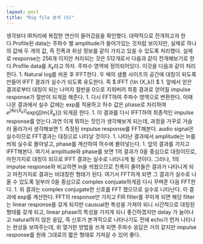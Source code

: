 ```yaml
---
layout: post
title: "Rig file 분석 (5)"
---
```


생각보다 IR처리에 복잡한 연산이 들어갔음을 확인했다. 대략적으로 전개하고자 한다.Profile된 data는 주파수 별 amplitude가 들어가있는 것처럼 보이지만, 실제로 하나의 값에 두 개의 값, 즉 진폭과 위상 정보를 같이 가지고 있을 수 있도록 처리했다. 실제로 response는 256개 이지만 처리되는 것은 512개로서 다음과 같이 전개해보기로 한다.Profile data를 $X_k$라고 하자. 주파수 영역에 정의되어있다. 이것을 다음과 같이 처리한다. 1. Natural log를 씌운 후 IFFT한다. 두 배의 샘플 사이즈의 공간에 대칭이 되도록 만들어 IFFT 결과가 실수가 되도록 유도한다. 즉 $ IFFT (\ln (X_k)) $ 1. 앞에서 얻은 결과로부터 대칭이 되는 나머지 절반을 0으로 지워버려 최종 결과로 얻어질 impulse response가 절반이 되게끔 해준다. 1. 다시 FFT하여 주파수 영역으로 변환한다. 이때 나온 결과에서 실수 값에는 exp를 적용하고 허수 값은 phase로 처리하여 $e^{[Re\{\hat{X}_k\}]} exp (j {[Im\{\hat{X}_k\}]})$ 되게끔 한다.  1. 이 결과를 다시 IFFT하여 최종적인 impulse response를 얻는다.과연 이게 뭐하는 짓인가 생각해보게 되는데, 과정을 거꾸로 거슬러 올라가서 생각해보면 1. 측정된 impulse response를 FFT해본다. audio signal은 실수이므로 FFT결과는 대칭으로 나타날 것이다.  1. 나타난 결과에서 amplitude는 ln를 씌워 실수로 몰아넣고, phase를 계산하여 허수에 몰아넣는다. 1. 앞의 결과를 가지고 IFFT해본다. 여기서 amplitude와 phase를 보면 1의 결과가 0을 중심으로 대칭이므로, 마찬가지로 대칭이 되므로 IFFT 결과는 실수로 나타나게 될 것이다. 그러나, 1의 impulse response와 비교하면 ln을 씌웠으므로 진폭이 줄어들은 결과가 나타나게 되고 마찬가지로 결과는 비대칭한 형태가 된다. 여기서 FFT하게 되면 그 결과가 실수로 나올 수 있도록 일부러 0을 중심으로 complex conjuate하게끔 다시 꾸며준 다음 FFT한다. 1. 위 결과는 complex conjugate한 신호를 FFT 했으므로 실수로 나타난다. 이 결과에 exp를 계산한다.  FFT의 response만 가지고 FIR filter를 꾸미게 되면 해당 filter는 linear response를 갖게 되지만 causual한 특성을 가져야 되니 시간적으로 대칭된 형태를 갖게 되고, linear phase의 특성을 가지게 되니 좋긴하겠지만 delay 가 늘어나고 natural하지 않은 응답, 즉 신호가 본격적으로 나타나기도 전에 echo가 먼저 나타나는 현상을 보여주는데, 위 열거한 방법을 쓰게 되면 주파수 응답은 거의 같지만 impulse response를 원래 그대로의 짧은 형태로 가져갈 수 있어 좋다. 

